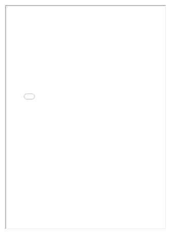 <section class="page__content e-content" itemprop="text">
  <div style="width: 100%; height:700">
    <iframe src="/assets/CV_Yixiao_Nov2024.pdf" width="100%" height="700">
    </iframe>
  </div>
</section>
